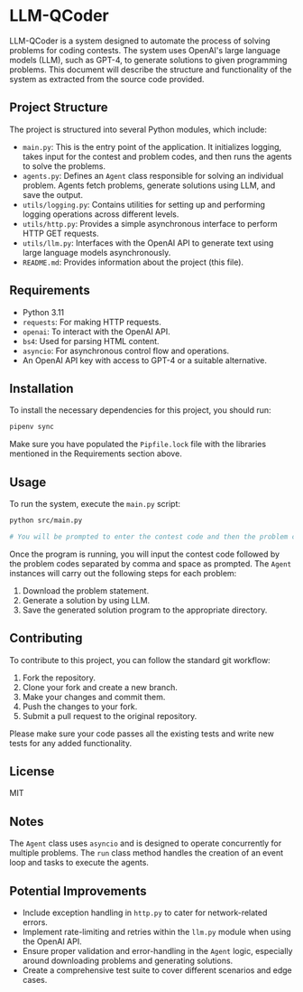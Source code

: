 # LLM-QCoder

LLM-QCoder is a system designed to automate the process of solving problems for coding contests. The system uses OpenAI's large language models (LLM), such as GPT-4, to generate solutions to given programming problems. This document will describe the structure and functionality of the system as extracted from the source code provided.

## Project Structure

The project is structured into several Python modules, which include:

- `main.py`: This is the entry point of the application. It initializes logging, takes input for the contest and problem codes, and then runs the agents to solve the problems.
- `agents.py`: Defines an `Agent` class responsible for solving an individual problem. Agents fetch problems, generate solutions using LLM, and save the output.
- `utils/logging.py`: Contains utilities for setting up and performing logging operations across different levels.
- `utils/http.py`: Provides a simple asynchronous interface to perform HTTP GET requests.
- `utils/llm.py`: Interfaces with the OpenAI API to generate text using large language models asynchronously.
- `README.md`: Provides information about the project (this file).

## Requirements
- Python 3.11
- `requests`: For making HTTP requests.
- `openai`: To interact with the OpenAI API.
- `bs4`: Used for parsing HTML content.
- `asyncio`: For asynchronous control flow and operations.
- An OpenAI API key with access to GPT-4 or a suitable alternative.

## Installation

To install the necessary dependencies for this project, you should run:

```bash
pipenv sync
```

Make sure you have populated the `Pipfile.lock` file with the libraries mentioned in the Requirements section above.

## Usage

To run the system, execute the `main.py` script:

```bash
python src/main.py

# You will be prompted to enter the contest code and then the problem codes separated by comma and space.
```

Once the program is running, you will input the contest code followed by the problem codes separated by comma and space as prompted. The `Agent` instances will carry out the following steps for each problem:

1. Download the problem statement.
2. Generate a solution by using LLM.
3. Save the generated solution program to the appropriate directory.

## Contributing

To contribute to this project, you can follow the standard git workflow:

1. Fork the repository.
2. Clone your fork and create a new branch.
3. Make your changes and commit them.
4. Push the changes to your fork.
5. Submit a pull request to the original repository.

Please make sure your code passes all the existing tests and write new tests for any added functionality.

## License

MIT

## Notes

The `Agent` class uses `asyncio` and is designed to operate concurrently for multiple problems. The `run` class method handles the creation of an event loop and tasks to execute the agents.

## Potential Improvements

- Include exception handling in `http.py` to cater for network-related errors.
- Implement rate-limiting and retries within the `llm.py` module when using the OpenAI API.
- Ensure proper validation and error-handling in the `Agent` logic, especially around downloading problems and generating solutions.
- Create a comprehensive test suite to cover different scenarios and edge cases.
